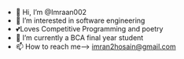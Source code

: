 - 👋 Hi, I’m @Imraan002
- 👀 I’m interested in software engineering
- 💕Loves Competitive Programming and poetry
- 🌱 I’m currently a BCA final year student
- 📫 How to reach me--> imran2hosain@gmail.com

<!---
Imraan002/Imraan002 is a ✨ special ✨ repository because its `README.md` (this file) appears on your GitHub profile.
You can click the Preview link to take a look at your changes.
--->
